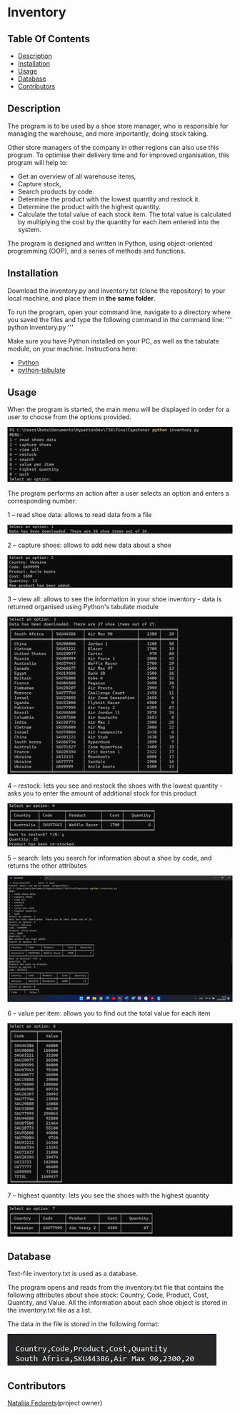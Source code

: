 # Inventory

## Table Of Contents

* [Description](#description)
* [Installation](#installation)
* [Usage](#usage)
* [Database](#database)
* [Contributors](#contributors)


<a name="description"></a>
## Description

The program is to be used by a shoe store manager, who is responsible for managing the warehouse, and more importantly, doing stock taking.  
  
Other store managers of the company in other regions can also use this program. To optimise their delivery time and for improved organisation, this program will help to:
* Get an overview of all warehouse items, 
* Capture stock, 
* Search products by code.
* Determine the product with the lowest quantity and restock it.
* Determine the product with the highest quantity.
* Calculate the total value of each stock item. The total value is calculated by
multiplying the cost by the quantity for each item entered into the system.  
  
The program is designed and written in Python, using object-oriented programming (OOP), and a series of methods and functions.


<a name="installation"></a>
## Installation

Download the inventory.py and inventory.txt (clone the repository) to your local machine, and place them in **the same folder**.  
  
To run the program, open your command line, navigate to a directory where you saved the files and type the following command in the command line:
'''
python inventory.py
''' 
  
Make sure you have Python installed on your PC, as well as the tabulate module, on your machine.
Instructions here: 
* [Python]( https://www.python.org/downloads/) 
* [python-tabulate]( https://pypi.org/project/tabulate/)


<a name="usage"></a>
## Usage

When the program is started, the main menu will be displayed in order for a user to choose from the options provided.  
  
![Menu](images/menu.jpg)  
  
  
The program performs an action after a user selects an option and enters a corresponding number:  
  
1 – read shoe data: allows to read data from a file  
  
![Read](images/1.jpg)  
  
  
2 – capture shoes: allows to add new data about a shoe  
  
![Capture](images/2.jpg)  
  
  
3 – view all:  allows to see the information in your shoe inventory - data is returned organised using Python's tabulate module  
  
![Quit](images/3.jpg)  
  
  
4 – restock: lets you see and restock the shoes with the lowest quantity - asks you to enter the amount of additional stock for this product  
  
![Restock](images/4.jpg)  
  
  
5 – search: lets you search for information about a shoe by code, and returns the other attributes  
  
![Search](images/5.jpg)  
  
  
6 – value per item: allows you to find out the total value for each item  
  
![Value](images/6.jpg)  
  
  
7 – highest quantity: lets you see the shoes with the highest quantity  
  
![Highest qty](images/7.jpg)


<a name="database"></a>
## Database

Text-file inventory.txt is used as a database.  
  
The program opens and reads from the inventory.txt file that contains the following attributes about shoe stock: Country, Code, Product, Cost, Quantity, and Value. All the information about each shoe object is stored in the inventory.txt file as a list.  
  
The data in the file is stored in the following format:  
  
![database](images/txt.jpg)


<a name="contributors"></a>
## Contributors

[Nataliia Fedorets](https://github.com/NataliiaFed)(project owner)